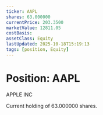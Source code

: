 ```yaml
---
ticker: AAPL
shares: 63.000000
currentPrice: 203.3500
marketValue: 12811.05
costBasis: 
assetClass: Equity
lastUpdated: 2025-10-18T15:19:13
tags: [position, Equity]
---
```


# Position: AAPL

APPLE INC

Current holding of 63.000000 shares.
